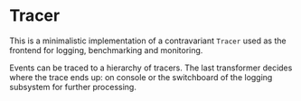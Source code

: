 
Tracer
======


This is a minimalistic implementation of a contravariant `Tracer`
used as the frontend for logging, benchmarking and monitoring.

Events can be traced to a hierarchy of tracers. The last transformer
decides where the trace ends up: on console or the switchboard of the
logging subsystem for further processing.

